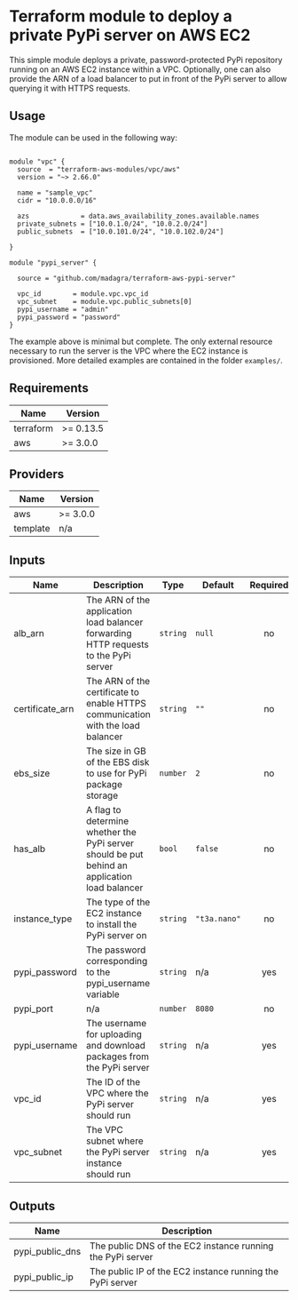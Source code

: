 # Terraform module to deploy a private PyPi server on AWS EC2

This simple module deploys a private, password-protected PyPi repository running on an AWS EC2 instance within a VPC.
Optionally, one can also provide the ARN of a load balancer to put in front of the PyPi server to allow querying
it with HTTPS requests.


## Usage

The module can be used in the following way:

```hcl

module "vpc" {
  source  = "terraform-aws-modules/vpc/aws"
  version = "~> 2.66.0"

  name = "sample_vpc"
  cidr = "10.0.0.0/16"

  azs             = data.aws_availability_zones.available.names
  private_subnets = ["10.0.1.0/24", "10.0.2.0/24"]
  public_subnets  = ["10.0.101.0/24", "10.0.102.0/24"]

}

module "pypi_server" {

  source = "github.com/madagra/terraform-aws-pypi-server"

  vpc_id        = module.vpc.vpc_id
  vpc_subnet    = module.vpc.public_subnets[0]
  pypi_username = "admin"
  pypi_password = "password"
}
```

The example above is minimal but complete. The only external resource necessary to run the server is the VPC where the
EC2 instance is provisioned. More detailed examples are contained in the folder `examples/`.


## Requirements

| Name | Version |
|------|---------|
| terraform | >= 0.13.5 |
| aws | >= 3.0.0 |


## Providers

| Name | Version |
|------|---------|
| aws | >= 3.0.0 |
| template | n/a |


## Inputs

| Name | Description | Type | Default | Required |
|------|-------------|------|---------|:--------:|
| alb\_arn | The ARN of the application load balancer forwarding HTTP requests to the PyPi server | `string` | `null` | no |
| certificate\_arn | The ARN of the certificate to enable HTTPS communication with the load balancer | `string` | `""` | no |
| ebs\_size | The size in GB of the EBS disk to use for PyPi package storage | `number` | `2` | no |
| has\_alb | A flag to determine whether the PyPi server should be put behind an application load balancer | `bool` | `false` | no |
| instance\_type | The type of the EC2 instance to install the PyPi server on | `string` | `"t3a.nano"` | no |
| pypi\_password | The password corresponding to the pypi\_username variable | `string` | n/a | yes |
| pypi\_port | n/a | `number` | `8080` | no |
| pypi\_username | The username for uploading and download packages from the PyPi server | `string` | n/a | yes |
| vpc\_id | The ID of the VPC where the PyPi server should run | `string` | n/a | yes |
| vpc\_subnet | The VPC subnet where the PyPi server instance should run | `string` | n/a | yes |

## Outputs

| Name | Description |
|------|-------------|
| pypi\_public\_dns | The public DNS of the EC2 instance running the PyPi server |
| pypi\_public\_ip | The public IP of the EC2 instance running the PyPi server |
